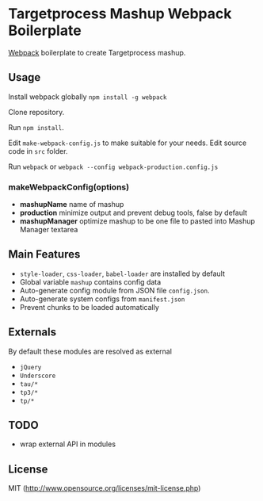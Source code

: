 
# Targetprocess Mashup Webpack Boilerplate

[Webpack](http://webpack.github.io) boilerplate to create Targetprocess mashup.

## Usage

Install webpack globally `npm install -g webpack`

Clone repository. 

Run `npm install`.

Edit `make-webpack-config.js` to make suitable for your needs. Edit source code in `src` folder.

Run `webpack` or `webpack --config webpack-production.config.js`

### makeWebpackConfig(options)

 - **mashupName** name of mashup
 - **production** minimize output and prevent debug tools, false by default
 - **mashupManager** optimize mashup to be one file to pasted into Mashup Manager textarea

## Main Features

* `style-loader`, `css-loader`, `babel-loader` are installed by default
* Global variable `mashup` contains config data
* Auto-generate config module from JSON file `config.json`.
* Auto-generate system configs from `manifest.json`
* Prevent chunks to be loaded automatically

## Externals

By default these modules are resolved as external

* `jQuery`
* `Underscore`
* `tau/*`
* `tp3/*`
* `tp/*`

## TODO

* wrap external API in modules

## License

MIT (http://www.opensource.org/licenses/mit-license.php)

